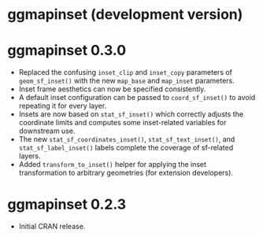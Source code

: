 # ggmapinset (development version)

# ggmapinset 0.3.0

* Replaced the confusing `inset_clip` and `inset_copy` parameters of
  `geom_sf_inset()` with the new `map_base` and `map_inset` parameters.
* Inset frame aesthetics can now be specified consistently.
* A default inset configuration can be passed to `coord_sf_inset()` to avoid
  repeating it for every layer.
* Insets are now based on `stat_sf_inset()` which correctly adjusts the
  coordinate limits and computes some inset-related variables for downstream use.
* The new `stat_sf_coordinates_inset()`, `stat_sf_text_inset()`, and
  `stat_sf_label_inset()` labels complete the coverage of sf-related layers.
* Added `transform_to_inset()` helper for applying the inset transformation to
  arbitrary geometries (for extension developers).

# ggmapinset 0.2.3

* Initial CRAN release.
